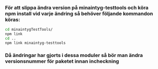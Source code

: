 
### För att slippa ändra version på minaintyg-testtools och köra npm install vid varje ändring så behöver följande kommandon köras:

 ```sh
 cd minaintygTestTools/
 npm link
 cd ..
 npm link minaintyg-testtools
```

### Då ändringar har gjorts i dessa moduler så bör man ändra versionsnummer för paketet innan incheckning